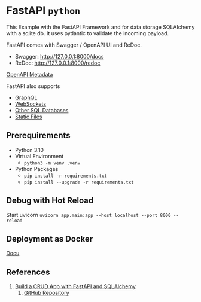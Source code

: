 # FastAPI `python`

This Example with the FastAPI Framework and for data storage SQLAlchemy with a sqlite db.
It uses pydantic to validate the incoming payload.

FastAPI comes with Swagger / OpenAPI UI and ReDoc.

- Swagger: http://127.0.0.1:8000/docs
- ReDoc: http://127.0.0.1:8000/redoc

[OpenAPI Metadata](https://fastapi.tiangolo.com/tutorial/metadata/)

FastAPI also supports

- [GraphQL](https://fastapi.tiangolo.com/advanced/graphql/)
- [WebSockets](https://fastapi.tiangolo.com/advanced/websockets/)
- [Other SQL Databases](https://fastapi.tiangolo.com/tutorial/sql-databases/)
- [Static Files](https://fastapi.tiangolo.com/tutorial/static-files/)

## Prerequirements

- Python 3.10
- Virtual Environment
  - `python3 -m venv .venv`
- Python Packages
  - `pip install -r requirements.txt`
  - `pip install --upgrade -r requirements.txt`

## Debug with Hot Reload

Start uvicorn
`uvicorn app.main:app --host localhost --port 8000 --reload`

## Deployment as Docker

[Docu](https://fastapi.tiangolo.com/deployment/docker/)

## References

1. [Build a CRUD App with FastAPI and SQLAlchemy](https://codevoweb.com/build-a-crud-app-with-fastapi-and-sqlalchemy)
   1. [GitHub Repository](https://github.com/wpcodevo/fastapi_sqlalchemy)
